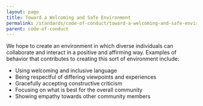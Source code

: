 ```yaml
---
layout: page
title: Toward a Welcoming and Safe Environment
permalink: /standards/code-of-conduct/toward-a-welcoming-and-safe-environment/index.html
parent: code-of-conduct
---
```


We hope to create an environment in which diverse individuals can collaborate and interact in a positive and affirming way. Examples of behavior that contributes to creating this sort of environment include:

- Using welcoming and inclusive language
- Being respectful of differing viewpoints and experiences
- Gracefully accepting constructive criticism
- Focusing on what is best for the overall community
- Showing empathy towards other community members